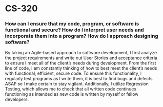 # CS-320
### How can I ensure that my code, program, or software is functional and secure? How do I interpret user needs and incorporate them into a program? How do I approach designing software?
By taking an Agile-based approach to software development, I first analyze the project requirements and write out User Stories and acceptance criteria to ensure I meet all of the client’s needs during development. From the first line of code, I am constantly thinking of how to best meet the client’s needs with functional, efficient, secure code. To ensure this functionality, I regularly test programs as I write them, it is best to find bugs and defects ASAP so I make certain to stay vigilant. Additionally, I utilize Regression Testing, which allows me to check that all written code continues functioning as intended as new code is written by myself or fellow developers.

